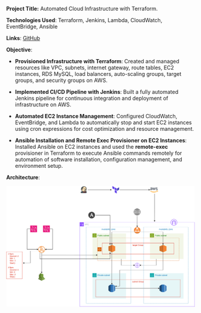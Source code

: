 **Project Title:** Automated Cloud Infrastructure with Terraform.

**Technologies Used**: Terraform, Jenkins, Lambda, CloudWatch, EventBridge, Ansible

**Links**: [GitHub](https://github.com/sriram-ravi705/2-tier-app-deployment.git)

**Objective**:

* **Provisioned Infrastructure with Terraform**: Created and managed resources like VPC, subnets, internet gateway, route tables, EC2 instances, RDS MySQL, load balancers, auto-scaling groups, target groups, and security groups on AWS.
    
* **Implemented CI/CD Pipeline with Jenkins**: Built a fully automated Jenkins pipeline for continuous integration and deployment of infrastructure on AWS.
    
* **Automated EC2 Instance Management**: Configured CloudWatch, EventBridge, and Lambda to automatically stop and start EC2 instances using cron expressions for cost optimization and resource management.
    
* **Ansible Installation and Remote Exec Provisioner on EC2 Instances**: Installed Ansible on EC2 instances and used the **remote-exec** provisioner in Terraform to execute Ansible commands remotely for automation of software installation, configuration management, and environment setup.
    

**Architecture**:

![](./Architecture_Diagram.png)